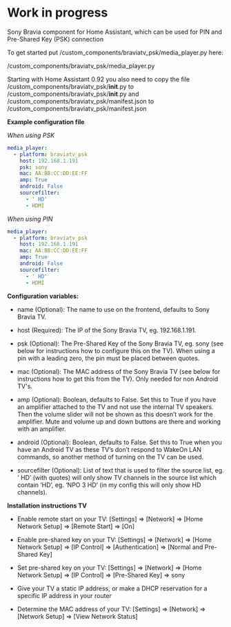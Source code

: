 # Work in progress
Sony Bravia component for Home Assistant, which can be used for PIN and Pre-Shared Key (PSK) connection

To get started put /custom_components/braviatv_psk/media_player.py here:

<config directory>/custom_components/braviatv_psk/media_player.py

Starting with Home Assistant 0.92 you also need to copy the file /custom_components/braviatv_psk/__init__.py to <config directory>/custom_components/braviatv_psk/__init__.py and /custom_components/braviatv_psk/manifest.json to <config directory>/custom_components/braviatv_psk/manifest.json

**Example configuration file**

*When using PSK*
```yaml
media_player:
  - platform: braviatv_psk
    host: 192.168.1.191
    psk: sony
    mac: AA:BB:CC:DD:EE:FF
    amp: True
    android: False
    sourcefilter:
      - ' HD'
      - HDMI
```

*When using PIN*
```yaml
media_player:
  - platform: braviatv_psk
    host: 192.168.1.191
    mac: AA:BB:CC:DD:EE:FF
    amp: True
    android: False
    sourcefilter:
      - ' HD'
      - HDMI
```

**Configuration variables:**

* name (Optional): The name to use on the frontend, defaults to Sony Bravia TV.

* host (Required): The IP of the Sony Bravia TV, eg. 192.168.1.191.

* psk (Optional): The Pre-Shared Key of the Sony Bravia TV, eg. sony (see below for instructions how to configure this on the TV). When using a pin with a leading zero, the pin must be placed between quotes.

* mac (Optional): The MAC address of the Sony Bravia TV (see below for instructions how to get this from the TV). Only needed for non Android TV's.

* amp (Optional): Boolean, defaults to False. Set this to True if you have an amplifier attached to the TV and not use the internal TV speakers. Then the volume slider will not be shown as this doesn’t work for the amplifier. Mute and volume up and down buttons are there and working with an amplifier.

* android (Optional): Boolean, defaults to False. Set this to True when you have an Android TV as these TV’s don’t respond to WakeOn LAN commands, so another method of turning on the TV can be used.

* sourcefilter (Optional): List of text that is used to filter the source list, eg. ’ HD’ (with quotes) will only show TV channels in the source list which contain ‘HD’, eg. ‘NPO 3 HD’ (in my config this will only show HD channels).

**Installation instructions TV**

* Enable remote start on your TV: [Settings] => [Network] => [Home Network Setup] => [Remote Start] => [On]

* Enable pre-shared key on your TV: [Settings] => [Network] => [Home Network Setup] => [IP Control] => [Authentication] => [Normal and Pre-Shared Key]

* Set pre-shared key on your TV: [Settings] => [Network] => [Home Network Setup] => [IP Control] => [Pre-Shared Key] => sony

* Give your TV a static IP address, or make a DHCP reservation for a specific IP address in your router

* Determine the MAC address of your TV: [Settings] => [Network] => [Network Setup] => [View Network Status]
